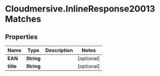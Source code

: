 # Cloudmersive.InlineResponse20013Matches

## Properties
Name | Type | Description | Notes
------------ | ------------- | ------------- | -------------
**EAN** | **String** |  | [optional] 
**title** | **String** |  | [optional] 


